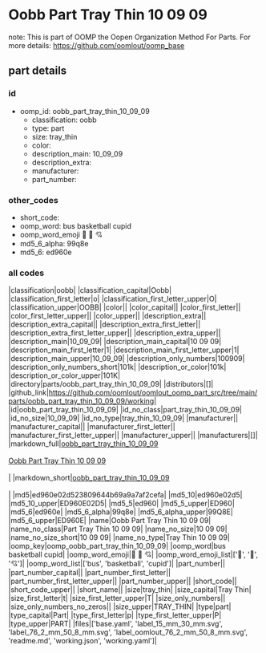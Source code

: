 # Oobb Part Tray Thin 10 09 09  

note: This is part of OOMP the Oopen Organization Method For Parts. For more details: https://github.com/oomlout/oomp_base

##  part details





### id
* oomp_id: oobb_part_tray_thin_10_09_09
  * classification: oobb
  * type: part
  * size: tray_thin
  * color: 
  * description_main: 10_09_09
  * description_extra: 
  * manufacturer: 
  * part_number: 

### other_codes
* short_code: 
* oomp_word: bus basketball cupid
* oomp_word_emoji :bus: :basketball: :cupid:
* md5_6_alpha: 99q8e
* md5_6: ed960e

### all codes 
|classification|oobb|
|classification_capital|Oobb|
|classification_first_letter|o|
|classification_first_letter_upper|O|
|classification_upper|OOBB|
|color||
|color_capital||
|color_first_letter||
|color_first_letter_upper||
|color_upper||
|description_extra||
|description_extra_capital||
|description_extra_first_letter||
|description_extra_first_letter_upper||
|description_extra_upper||
|description_main|10_09_09|
|description_main_capital|10 09 09|
|description_main_first_letter|1|
|description_main_first_letter_upper|1|
|description_main_upper|10_09_09|
|description_only_numbers|100909|
|description_only_numbers_short|101k|
|description_or_color|101k|
|description_or_color_upper|101K|
|directory|parts/oobb_part_tray_thin_10_09_09|
|distributors|[]|
|github_link|https://github.com/oomlout/oomlout_oomp_part_src/tree/main/parts/oobb_part_tray_thin_10_09_09/working|
|id|oobb_part_tray_thin_10_09_09|
|id_no_class|part_tray_thin_10_09_09|
|id_no_size|10_09_09|
|id_no_type|tray_thin_10_09_09|
|manufacturer||
|manufacturer_capital||
|manufacturer_first_letter||
|manufacturer_first_letter_upper||
|manufacturer_upper||
|manufacturers|[]|
|markdown_full|[oobb_part_tray_thin_10_09_09](https://github.com/oomlout/oomlout_oomp_part_src/tree/main/parts/oobb_part_tray_thin_10_09_09/working)<br>[](https://github.com/oomlout/oomlout_oomp_part_src/tree/main/parts/oobb_part_tray_thin_10_09_09/working)<br>[Oobb Part Tray Thin 10 09 09](https://github.com/oomlout/oomlout_oomp_part_src/tree/main/parts/oobb_part_tray_thin_10_09_09/working)<br><br>|
|markdown_short|[oobb_part_tray_thin_10_09_09](https://github.com/oomlout/oomlout_oomp_part_src/tree/main/parts/oobb_part_tray_thin_10_09_09/working)<br><br>|
|md5|ed960e02d523809644b69a9a7af2cefa|
|md5_10|ed960e02d5|
|md5_10_upper|ED960E02D5|
|md5_5|ed960|
|md5_5_upper|ED960|
|md5_6|ed960e|
|md5_6_alpha|99q8e|
|md5_6_alpha_upper|99Q8E|
|md5_6_upper|ED960E|
|name|Oobb Part Tray Thin 10 09 09|
|name_no_class|Part Tray Thin 10 09 09|
|name_no_size|10 09 09|
|name_no_size_short|10 09 09|
|name_no_type|Tray Thin 10 09 09|
|oomp_key|oomp_oobb_part_tray_thin_10_09_09|
|oomp_word|bus basketball cupid|
|oomp_word_emoji|:bus: :basketball: :cupid:|
|oomp_word_emoji_list|[':bus:', ':basketball:', ':cupid:']|
|oomp_word_list|['bus', 'basketball', 'cupid']|
|part_number||
|part_number_capital||
|part_number_first_letter||
|part_number_first_letter_upper||
|part_number_upper||
|short_code||
|short_code_upper||
|short_name||
|size|tray_thin|
|size_capital|Tray Thin|
|size_first_letter|t|
|size_first_letter_upper|T|
|size_only_numbers||
|size_only_numbers_no_zeros||
|size_upper|TRAY_THIN|
|type|part|
|type_capital|Part|
|type_first_letter|p|
|type_first_letter_upper|P|
|type_upper|PART|
|files|['base.yaml', 'label_15_mm_30_mm.svg', 'label_76_2_mm_50_8_mm.svg', 'label_oomlout_76_2_mm_50_8_mm.svg', 'readme.md', 'working.json', 'working.yaml']|
